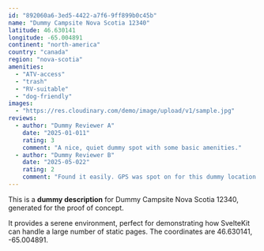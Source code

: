 ```yaml
---
id: "892060a6-3ed5-4422-a7f6-9ff899b0c45b"
name: "Dummy Campsite Nova Scotia 12340"
latitude: 46.630141
longitude: -65.004891
continent: "north-america"
country: "canada"
region: "nova-scotia"
amenities:
  - "ATV-access"
  - "trash"
  - "RV-suitable"
  - "dog-friendly"
images:
  - "https://res.cloudinary.com/demo/image/upload/v1/sample.jpg"
reviews:
  - author: "Dummy Reviewer A"
    date: "2025-01-011"
    rating: 3
    comment: "A nice, quiet dummy spot with some basic amenities."
  - author: "Dummy Reviewer B"
    date: "2025-05-022"
    rating: 2
    comment: "Found it easily. GPS was spot on for this dummy location."
---
```


This is a **dummy description** for Dummy Campsite Nova Scotia 12340, generated for the proof of concept.

It provides a serene environment, perfect for demonstrating how SvelteKit can handle a large number of static pages. The coordinates are 46.630141, -65.004891.
